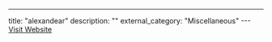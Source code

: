 ---
title: "alexandear"
description: ""
external_category: "Miscellaneous"
---[Visit Website](https://github.com/alexandear)

